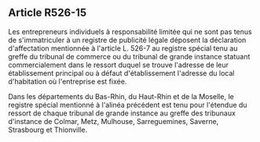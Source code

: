 Article R526-15
----
Les entrepreneurs individuels à responsabilité limitée qui ne sont pas tenus de
s'immatriculer à un registre de publicité légale déposent la déclaration
d'affectation mentionnée à l'article L. 526-7 au registre spécial tenu au greffe
du tribunal de commerce ou du tribunal de grande instance statuant
commercialement dans le ressort duquel se trouve l'adresse de leur établissement
principal ou à défaut d'établissement l'adresse du local d'habitation où
l'entreprise est fixée.

Dans les départements du Bas-Rhin, du Haut-Rhin et de la Moselle, le registre
spécial mentionné à l'alinéa précédent est tenu pour l'étendue du ressort de
chaque tribunal de grande instance au greffe des tribunaux d'instance de Colmar,
Metz, Mulhouse, Sarreguemines, Saverne, Strasbourg et Thionville.
